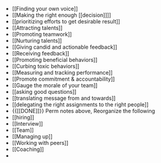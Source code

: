 - [[Finding your own voice]]
- [[Making the right enough [[decision]]]]
- [[prioritizing efforts to get desirable result]]
- [[Attracting talents]]
- [[Promoting teamwork]]
- [[Nurturing talents]]
- [[Giving candid and actionable feedback]]
- [[Receiving feedback]]
- [[Promoting beneficial behaviors]]
- [[Curbing toxic behaviors]]
- [[Measuring and tracking performance]]
- [[Promote commitment & accountability]]
- [[Gauge the morale of your team]]
- [[asking good questions]]
- [[translating message from and towards]]
- [[delegating the right assignments to the right people]]
- {{[[DONE]]}}   Perm notes above, Reorganize the following
- [[hiring]]
- [[Interview]]
- [[Team]]
- [[Managing up]]
- [[Working with peers]]
- [[Coaching]]
- 
